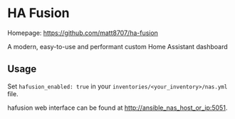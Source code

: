 # HA Fusion

Homepage: <https://github.com/matt8707/ha-fusion>

A modern, easy-to-use and performant custom Home Assistant dashboard

## Usage

Set `hafusion_enabled: true` in your `inventories/<your_inventory>/nas.yml` file.

hafusion web interface can be found at <http://ansible_nas_host_or_ip:5051>.
